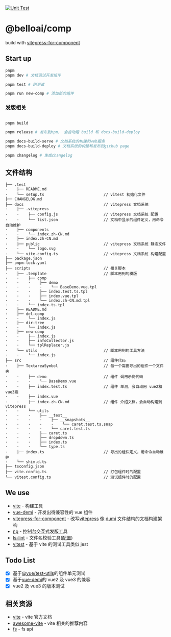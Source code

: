 [![Unit Test](https://github.com/threfo/btp_f_comp/actions/workflows/test.yml/badge.svg?branch=master)](https://github.com/threfo/btp_f_comp/actions/workflows/test.yml)

# @belloai/comp

build with [vitepress-for-component](https://github.com/dewfall123/vitepress-for-component)

## Start up

```bash
pnpm
pnpm dev # 文档调试开发组件

pnpm test # 跑测试

pnpm run new-comp # 添加新的组件
```

### 发版相关

```bash

pnpm build

pnpm release # 发布到npm， 会自动跑 build 和 docs-build-deploy

pnpm docs-build-serve # 文档系统的构建和web服务
pnpm docs-build-deploy # 文档系统的构建和发布到github page

pnpm changelog # 生成changelog
```

## 文件结构

```
├── .test
·    ├── README.md
·    └── setup.ts                          // vitest 初始化文件
├── CHANGELOG.md
├── docs                                   // vitepress 文档系统
·    ├── .vitepress
·    ·    ├── config.js                    // vitepress 文档系统 配置
·    ·    └── list.json                    // 文档中显示的组件定义，用命令自动维护
·    ├── components
·    ·    └── index.zh-CN.md
·    ├── index.zh-CN.md
·    ├── public                            // vitepress 文档系统 静态文件
·    ·    └── logo.svg
·    └── vite.config.ts                    // vitepress 文档系统 构建配置
├── package.json
├── pnpm-lock.yaml
├── scripts                                // 相关脚本
·    ├── .template                         // 脚本用到的模版
·    ·    ├── comp
·    ·    ·    ├── demo
·    ·    ·    ·    └── BaseDemo.vue.tpl
·    ·    ·    ├── index.test.ts.tpl
·    ·    ·    ├── index.vue.tpl
·    ·    ·    └── index.zh-CN.md.tpl
·    ·    └── index.ts.tpl
·    ├── README.md
·    ├── del-comp
·    ·    └── index.js
·    ├── dir-tree
·    ·    └── index.js
·    ├── new-comp
·    ·    ├── index.js
·    ·    ├── infoCollector.js
·    ·    └── tplReplacer.js
·    └── utils                             // 脚本用到的工具方法
·    ·    └── index.js
├── src                                    // 组件代码
·    ├── TextareaSymbol                    // 每一个需要导出的组件一个文件夹
·    ·    ├── demo                         // 组件 调用示例代码
·    ·    ·    └── BaseDemo.vue
·    ·    ├── index.test.ts                // 组件 单测，会自动用 vue2和vue3跑
·    ·    ├── index.vue
·    ·    ├── index.zh-CN.md               // 组件 介绍文档，会自动构建到 vitepress
·    ·    └── utils
·    ·    ·    ├── __test__
·    ·    ·    ·    ├── __snapshots__
·    ·    ·    ·    ·    └── caret.test.ts.snap
·    ·    ·    ·    └── caret.test.ts
·    ·    ·    ├── caret.ts
·    ·    ·    ├── dropdown.ts
·    ·    ·    ├── index.ts
·    ·    ·    └── type.ts
·    ├── index.ts                          // 导出的组件定义，用命令自动维护
·    └── shim.d.ts
├── tsconfig.json
├── vite.config.ts                         // 打包组件时的配置
└── vitest.config.ts                       // 测试组件时的配置
```

## We use

- [vite](https://cn.vitejs.dev/) - 构建工具
- [vue-demi](https://github.com/vueuse/vue-demi) - 开发出待兼容性的 vue 组件
- [vitepress-for-component](https://github.com/dewfall123/vitepress-for-component) - 改写[vitepress](https://vitepress.vuejs.org/) 像 [dumi](https://d.umijs.org/zh-CN) 文件结构的文档构建架构
- [np](https://github.com/sindresorhus/np) - 控制台交互式发版工具
- [ls-lint](https://ls-lint.org/) - 文件名校验工具([配置](./.ls-lint.yml))
- [vitest](https://vitest.dev/) - 基于 vite 的测试工具类似 jest

## Todo List

- [x] 基于[@vue/test-utils](https://test-utils.vuejs.org/guide/)的组件单元测试
- [x] 基于[vue-demi](https://github.com/vueuse/vue-demi)的 vue2 及 vue3 的兼容
- [x] vue2 及 vue3 的版本测试

## 相关资源

- [vite](https://cn.vitejs.dev/) - vite 官方文档
- [awesome-vite](https://github.com/vitejs/awesome-vite#plugins) - vite 相关的推荐内容
- [fs](http://nodejs.cn/api/fs.html) - fs api

